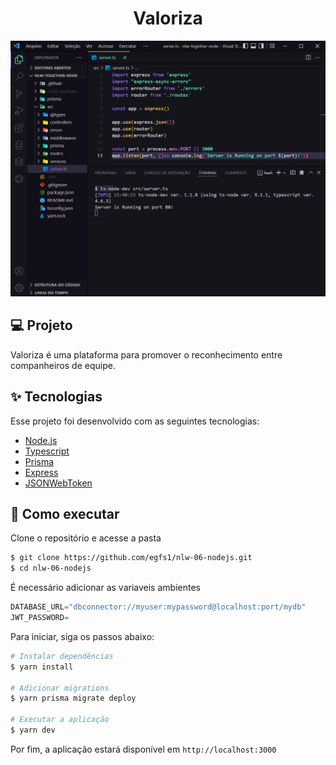 <h1 align="center">Valoriza</h1>

<p align="center">
  <img alt="Preview" src="./.github/preview.png" style=>
</p>

## 💻 Projeto

Valoriza é uma plataforma para promover o reconhecimento entre companheiros de equipe.

## ✨ Tecnologias

Esse projeto foi desenvolvido com as seguintes tecnologias:

- [Node.js](https://nodejs.org/en/)
- [Typescript](https://www.typescriptlang.org/)
- [Prisma](https://prisma.io/)
- [Express](https://expressjs.com/pt-br/)
- [JSONWebToken](https://github.com/auth0/node-jsonwebtoken#readme)

## 🚀 Como executar

Clone o repositório e acesse a pasta
``` bash
$ git clone https://github.com/egfs1/nlw-06-nodejs.git
$ cd nlw-06-nodejs
```

É necessário adicionar as variaveis ambientes

```js
DATABASE_URL="dbconnector://myuser:mypassword@localhost:port/mydb"
JWT_PASSWORD=
```

Para iniciar, siga os passos abaixo:
```bash
# Instalar dependências
$ yarn install

# Adicionar migrations
$ yarn prisma migrate deploy

# Executar a aplicação
$ yarn dev
```

Por fim, a aplicação estará disponível em `http://localhost:3000`


